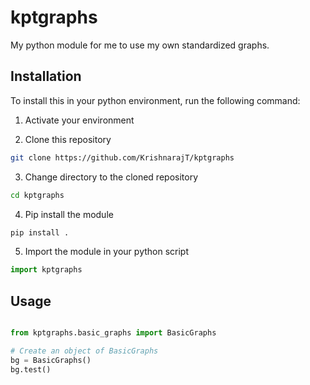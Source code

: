# kptgraphs

My python module for me to use my own standardized graphs.

## Installation

To install this in your python environment, run the following command:

1. Activate your environment

2. Clone this repository

```bash
git clone https://github.com/KrishnarajT/kptgraphs
```
3. Change directory to the cloned repository

```bash
cd kptgraphs
```

4. Pip install the module

```bash
pip install .
```

5. Import the module in your python script

```python
import kptgraphs
```

## Usage

```python

from kptgraphs.basic_graphs import BasicGraphs

# Create an object of BasicGraphs
bg = BasicGraphs()
bg.test()
```
